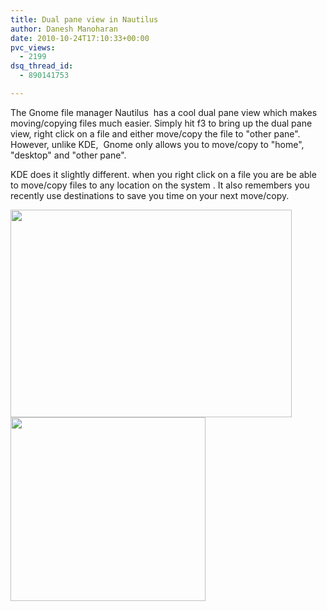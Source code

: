 ```yaml
---
title: Dual pane view in Nautilus
author: Danesh Manoharan
date: 2010-10-24T17:10:33+00:00
pvc_views:
  - 2199
dsq_thread_id:
  - 890141753

---
```

The Gnome file manager Nautilus  has a cool dual pane view which makes moving/copying files much easier. Simply hit f3 to bring up the dual pane view, right click on a file and either move/copy the file to "other pane". However, unlike KDE,  Gnome only allows you to move/copy to "home", "desktop" and "other pane".

KDE does it slightly different. when you right click on a file you are be able to move/copy files to any location on the system . It also remembers you recently use destinations to save you time on your next move/copy.

<img loading="lazy" class="alignnone size-medium wp-image-2216" title="Nautilus-Dual-Pane" src="/wp-content/uploads/2010/10/Nautilus-Dual-Pane-450x332.png" alt="" width="450" height="332" srcset="/wp-content/uploads/2010/10/Nautilus-Dual-Pane-450x332.png 450w, /wp-content/uploads/2010/10/Nautilus-Dual-Pane.png 921w" sizes="(max-width: 450px) 100vw, 450px" /> 

<img loading="lazy" class="alignnone size-full wp-image-2217" title="Nautilus-Dual-Pane-Menu" src="/wp-content/uploads/2010/10/Nautilus-Dual-Pane-Menu.png" alt="" width="312" height="294" />
